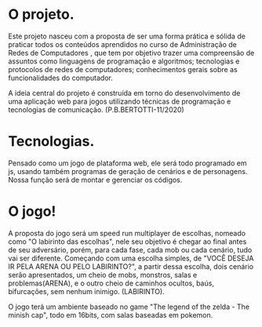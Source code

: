 <h1>O projeto.</h1>
<p>Este projeto nasceu com a proposta de ser uma forma prática e sólida de praticar todos os conteúdos aprendidos no curso de Administração de Redes de Computadores , que tem por objetivo trazer uma compreensão de assuntos como linguagens de programação e algoritmos; tecnologias e protocolos de redes de computadores; conhecimentos gerais sobre as funcionalidades do computador.</p>

<p>A ideia central do projeto é construída em torno do desenvolvimento de uma aplicação web para jogos utilizando técnicas de programação e tecnologias de comunicação. (P.B.BERTOTTI-11/2020)</p>

<h1>Tecnologias.</h1>
<p>Pensado como um jogo de plataforma web, ele será todo programado em js, usando também programas de geração de cenários e de personagens. Nossa função será de montar e gerenciar os códigos.</p>

<h1>O jogo!</h1>
<p>A proposta do jogo será um speed run multiplayer de escolhas, nomeado como "O labirinto das escolhas", nele seu objetivo é chegar ao final antes de seu adversário, porém, para cada fase, cada mob ou cada cenário, tudo vai ser diferente. Começando com uma escolha simples, de "VOCÊ DESEJA IR PELA ARENA OU PELO LABIRINTO?", a partir dessa escolha, dois cenário serão apresentados, um cheio de mobs, monstros, salas e problemas(ARENA), e o outro cheio de caminhos ocultos, baús, bifurcações, sem nenhum inimigo. (LABIRINTO). </p>

<p>O jogo terá um ambiente baseado no game "The legend of the zelda - The minish cap", todo em 16bits, com salas baseadas em pokemon.
</p>
